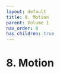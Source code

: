 ```yaml
---
layout: default
title: 8. Motion
parent: Volume 1
nav_order: 8
has_children: true
---
```

# 8. Motion

